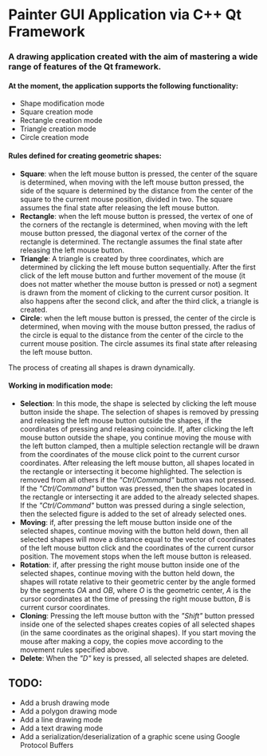 # Painter GUI Application via C++ Qt Framework

### A drawing application created with the aim of mastering a wide range of features of the Qt framework.

#### At the moment, the application supports the following functionality:

- Shape modification mode
- Square creation mode
- Rectangle creation mode
- Triangle creation mode
- Circle creation mode

#### Rules defined for creating geometric shapes:

- **Square**: when the left mouse button is pressed, the center of the square is determined, when moving with the left mouse button pressed, the side of the square is determined by the distance from the center of the square to the current mouse position, divided in two. The square assumes the final state after releasing the left mouse button.
- **Rectangle**: when the left mouse button is pressed, the vertex of one of the corners of the rectangle is determined, when moving with the left mouse button pressed, the diagonal vertex of the corner of the rectangle is determined. The rectangle assumes the final state after releasing the left mouse button.
- **Triangle**: A triangle is created by three coordinates, which are determined by clicking the left mouse button sequentially. After the first click of the left mouse button and further movement of the mouse (it does not matter whether the mouse button is pressed or not) a segment is drawn from the moment of clicking to the current cursor position. It also happens after the second click, and after the third click, a triangle is created.
- **Circle**: when the left mouse button is pressed, the center of the circle is determined, when moving with the mouse button pressed, the radius of the circle is equal to the distance from the center of the circle to the current mouse position. The circle assumes its final state after releasing the left mouse button.

The process of creating all shapes is drawn dynamically.

#### Working in modification mode:

- **Selection**: In this mode, the shape is selected by clicking the left mouse button inside the shape. The selection of shapes is removed by pressing and releasing the left mouse button outside the shapes, if the coordinates of pressing and releasing coincide. If, after clicking the left mouse button outside the shape, you continue moving the mouse with the left button clamped, then a multiple selection rectangle will be drawn from the coordinates of the mouse click point to the current cursor coordinates. After releasing the left mouse button, all shapes located in the rectangle or intersecting it become highlighted. The selection is removed from all others if the _"Ctrl/Command"_ button was not pressed. If the _"Ctrl/Command"_ button was pressed, then the shapes located in the rectangle or intersecting it are added to the already selected shapes. If the _"Ctrl/Command"_ button was pressed during a single selection, then the selected figure is added to the set of already selected ones.
- **Moving**: if, after pressing the left mouse button inside one of the selected shapes, continue moving with the button held down, then all selected shapes will move a distance equal to the vector of coordinates of the left mouse button click and the coordinates of the current cursor position. The movement stops when the left mouse button is released.
- **Rotation**: if, after pressing the right mouse button inside one of the selected shapes, continue moving with the button held down, the shapes will rotate relative to their geometric center by the angle formed by the segments _OA_ and _OB_, where _O_ is the geometric center, _A_ is the cursor coordinates at the time of pressing the right mouse button, _B_ is current cursor coordinates.
- **Cloning**: Pressing the left mouse button with the _"Shift"_ button pressed inside one of the selected shapes creates copies of all selected shapes (in the same coordinates as the original shapes). If you start moving the mouse after making a copy, the copies move according to the movement rules specified above.
- **Delete**: When the _"D"_ key is pressed, all selected shapes are deleted.

## TODO:

- Add a brush drawing mode
- Add a polygon drawing mode
- Add a line drawing mode
- Add a text drawing mode
- Add a serialization/deserialization of a graphic scene using Google Protocol Buffers
